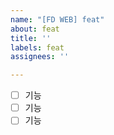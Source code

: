```yaml
---
name: "[FD WEB] feat"
about: feat
title: ''
labels: feat
assignees: ''

---
```


- [ ] 기능
- [ ] 기능
- [ ] 기능
